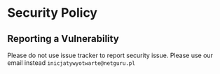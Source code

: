 # Security Policy

## Reporting a Vulnerability

Please do not use issue tracker to report security issue. Please use our email instead `inicjatywyotwarte@netguru.pl`
